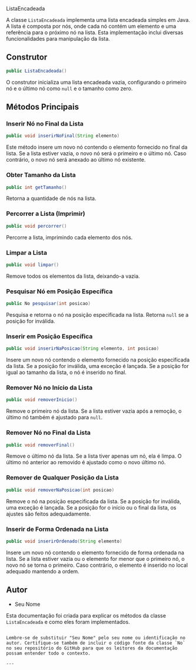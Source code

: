 ListaEncadeada

A classe `ListaEncadeada` implementa uma lista encadeada simples em Java. A lista é composta por nós, onde cada nó contém um elemento e uma referência para o próximo nó na lista. Esta implementação inclui diversas funcionalidades para manipulação da lista.

## Construtor

```java
public ListaEncadeada()
```

O construtor inicializa uma lista encadeada vazia, configurando o primeiro nó e o último nó como `null` e o tamanho como zero.




## Métodos Principais

### Inserir Nó no Final da Lista

```java
public void inserirNoFinal(String elemento)
```

Este método insere um novo nó contendo o elemento fornecido no final da lista. Se a lista estiver vazia, o novo nó será o primeiro e o último nó. Caso contrário, o novo nó será anexado ao último nó existente.

### Obter Tamanho da Lista

```java
public int getTamanho()
```

Retorna a quantidade de nós na lista.

### Percorrer a Lista (Imprimir)

```java
public void percorrer()
```

Percorre a lista, imprimindo cada elemento dos nós.

### Limpar a Lista

```java
public void limpar()
```

Remove todos os elementos da lista, deixando-a vazia.

### Pesquisar Nó em Posição Específica

```java
public No pesquisar(int posicao)
```

Pesquisa e retorna o nó na posição especificada na lista. Retorna `null` se a posição for inválida.

### Inserir em Posição Específica

```java
public void inserirNaPosicao(String elemento, int posicao)
```

Insere um novo nó contendo o elemento fornecido na posição especificada da lista. Se a posição for inválida, uma exceção é lançada. Se a posição for igual ao tamanho da lista, o nó é inserido no final.

### Remover Nó no Início da Lista

```java
public void removerInicio()
```

Remove o primeiro nó da lista. Se a lista estiver vazia após a remoção, o último nó também é ajustado para `null`.

### Remover Nó no Final da Lista

```java
public void removerFinal()
```

Remove o último nó da lista. Se a lista tiver apenas um nó, ela é limpa. O último nó anterior ao removido é ajustado como o novo último nó.

### Remover de Qualquer Posição da Lista

```java
public void removerNaPosicao(int posicao)
```

Remove o nó na posição especificada da lista. Se a posição for inválida, uma exceção é lançada. Se a posição for o início ou o final da lista, os ajustes são feitos adequadamente.

### Inserir de Forma Ordenada na Lista

```java
public void inserirOrdenado(String elemento)
```

Insere um novo nó contendo o elemento fornecido de forma ordenada na lista. Se a lista estiver vazia ou o elemento for menor que o primeiro nó, o novo nó se torna o primeiro. Caso contrário, o elemento é inserido no local adequado mantendo a ordem.

## Autor

* Seu Nome

Esta documentação foi criada para explicar os métodos da classe `ListaEncadeada` e como eles foram implementados.
```

Lembre-se de substituir "Seu Nome" pelo seu nome ou identificação no autor. Certifique-se também de incluir o código fonte da classe `No` no seu repositório do GitHub para que os leitores da documentação possam entender todo o contexto.

---